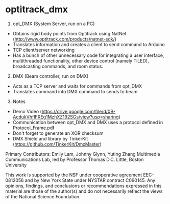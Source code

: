 # optitrack_dmx

1. opt_DMX (System Server, run on a PC)
  * Obtains rigid body points from Optitrack using NatNet (http://www.optitrack.com/products/natnet-sdk/)
  * Translates information and creates a client to send command to Arduino
  * TCP client/server networking
  * Has a bunch of other unnecessary code for integrating a user interface, multithreaded functionality, other device control (namely TiLED), broadcasting commands, and room status.

2. DMX (Beam controller, run on DMX)
  * Acts as a TCP server and waits for commands from opt_DMX
  * Translates command into DMX command to sends to beam

3. Notes
  * Demo Video (https://drive.google.com/file/d/0B-AcdukVhfIFREg1MzhXZ192SGs/view?usp=sharing)
  * Communication between opt_DMX and DMX uses a protocol defined in Protocol_Frame.pdf
  * Don't forget to generate an XOR checksum
  * DMX Shield and library by TinkerKit (https://github.com/TinkerKit/DmxMaster)

Primary Contributors: Emily Lam, Johnny Glynn, Yuting Zhang
Multimedia Communications Lab, led by Professor Thomas D.C. Little, Boston University

This work is supported by the NSF under cooperative agreement EEC-0812056 and by New York State under NYSTAR contract C090145. Any opinions, findings, and conclusions or recommendations expressed in this material are those of the author(s) and do not necessarily reflect the views of the National Science Foundation.
